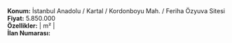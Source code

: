 ## 

**Konum:** İstanbul Anadolu / Kartal / Kordonboyu Mah. / Feriha Özyuva Sitesi  
**Fiyat:** 5.850.000  
**Özellikler:**  |  m² |   
**İlan Numarası:** 
